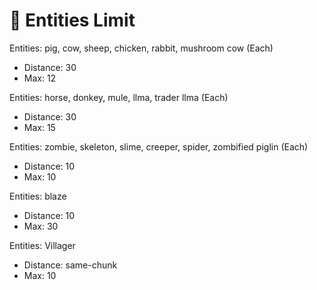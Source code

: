 # 🐄 Entities Limit

Entities: pig, cow, sheep, chicken, rabbit, mushroom cow (Each)

* Distance: 30
* Max: 12

Entities: horse, donkey, mule, llma, trader llma (Each)

* Distance: 30
* Max: 15

Entities: zombie, skeleton, slime, creeper, spider, zombified piglin (Each)

* Distance: 10
* Max: 10

Entities: blaze&#x20;

* Distance: 10
* Max: 30

Entities: Villager

* Distance: same-chunk
* Max: 10
